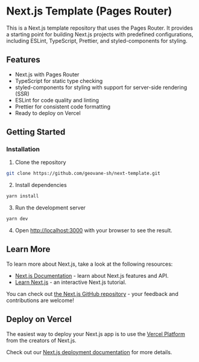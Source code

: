 # Next.js Template (Pages Router)

This is a Next.js template repository that uses the Pages Router. It provides a starting point for building Next.js projects with predefined configurations, including ESLint, TypeScript, Prettier, and styled-components for styling.

## Features

- Next.js with Pages Router
- TypeScript for static type checking
- styled-components for styling with support for server-side rendering (SSR)
- ESLint for code quality and linting
- Prettier for consistent code formatting
- Ready to deploy on Vercel

## Getting Started

### Installation

1. Clone the repository

```bash
git clone https://github.com/geovane-sh/next-template.git
```

2. Install dependencies

```bash
yarn install
```

3. Run the development server

```bash
yarn dev
```

4. Open [http://localhost:3000](http://localhost:3000) with your browser to see the result.

## Learn More

To learn more about Next.js, take a look at the following resources:

- [Next.js Documentation](https://nextjs.org/docs) - learn about Next.js features and API.
- [Learn Next.js](https://nextjs.org/learn) - an interactive Next.js tutorial.

You can check out [the Next.js GitHub repository](https://github.com/vercel/next.js/) - your feedback and contributions are welcome!

## Deploy on Vercel

The easiest way to deploy your Next.js app is to use the [Vercel Platform](https://vercel.com/new?utm_medium=default-template&filter=next.js&utm_source=create-next-app&utm_campaign=create-next-app-readme) from the creators of Next.js.

Check out our [Next.js deployment documentation](https://nextjs.org/docs/deployment) for more details.
